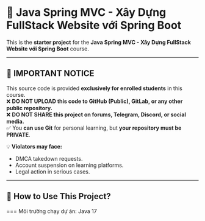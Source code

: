 # 🚀 Java Spring MVC - Xây Dựng FullStack Website với Spring Boot

This is the **starter project** for the **Java Spring MVC - Xây Dựng FullStack Website với Spring Boot** course.

---

## 📢 IMPORTANT NOTICE  
This source code is provided **exclusively for enrolled students** in this course.  
❌ **DO NOT UPLOAD this code to GitHub (Public), GitLab, or any other public repository.**  
❌ **DO NOT SHARE this project on forums, Telegram, Discord, or social media.**  
✅ You **can use Git** for personal learning, but **your repository must be PRIVATE**.

💡 **Violators may face:**  
- DMCA takedown requests.  
- Account suspension on learning platforms.  
- Legal action in serious cases.  

---

## 📖 How to Use This Project?

===
Môi trường chạy dự án: Java 17


